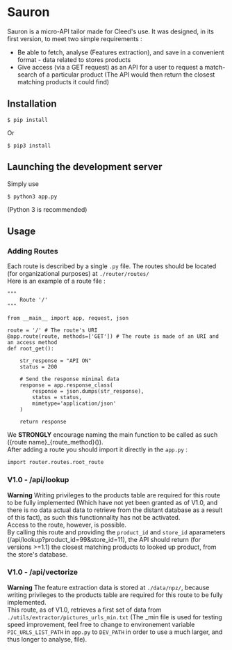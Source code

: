 # Sauron

Sauron is a micro-API tailor made for Cleed's use. It was designed, in its first version, to meet two simple requirements :
- Be able to fetch, analyse (Features extraction), and save in a convenient format - data related to stores products
- Give access (via a GET request) as an API for a user to request a match-search of a particular product (The API would then return the closest matching products it could find)

## Installation
```
$ pip install 
``` 
Or
```
$ pip3 install 
```
## Launching the development server
Simply use
```
$ python3 app.py
```
(Python 3 is recommended)

## Usage


### Adding Routes
Each route is described by a single ```.py``` file. The routes should be located (for organizational purposes) at ```./router/routes/``` 
<br>
Here is an example of a route file : 
```
"""
	Route '/'
"""

from __main__ import app, request, json

route = '/' # The route's URI
@app.route(route, methods=['GET']) # The route is made of an URI and an access method
def root_get(): 

	str_response = "API ON" 
	status = 200

	# Send the response minimal data
	response = app.response_class(
		response = json.dumps(str_response),
		status = status,
		mimetype='application/json'
	)

	return response
```
We **STRONGLY** encourage naming the main function to be called as such ({route name}\_{route_method}()). 
<br>
After adding a route you should import it directly in the ```app.py``` :
```
import router.routes.root_route
```

### V1.0 - /api/lookup
**Warning** Writing privileges to the products table are required for this route to be fully implemented (Which have not yet been granted as of V1.0, and there is no data actual data to retrieve from the distant database as a result of this fact), as such this functionnality has not be activated.
<br>
Access to the route, however, is possible.
<br>
By calling this route and providing the ```product_id``` and ```store_id``` aparameters (/api/lookup?product_id=99&store_id=11), the API should return (for versions >=1.1) the closest matching products to looked up product, from the store's database.

### V1.0 - /api/vectorize
**Warning** The feature extraction data is stored at ```./data/npz/```, because writing privileges to the products table are required for this route to be fully implemented.
<br>
This route, as of V1.0, retrieves a first set of data from ```./utils/extractor/pictures_urls_min.txt``` (The \_min file is used for testing speed improvement, feel free to change to environement variable ```PIC_URLS_LIST_PATH``` in ```app.py``` to ```DEV_PATH``` in order to use a much larger, and thus longer to analyse, file).